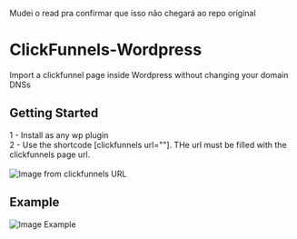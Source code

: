 Mudei o read pra confirmar que isso não chegará ao repo original
# ClickFunnels-Wordpress

Import a clickfunnel page inside Wordpress without changing your domain DNSs

## Getting Started

1 - Install as any wp plugin<br>
2 - Use the shortcode [clickfunnels url=""]. THe url must be filled with the clickfunnels page url.<br>
<br>
![Image from clickfunnels URL](https://i.imgur.com/ditIVf5.png)
<br>
## Example
![Image Example](https://i.imgur.com/CDehS3v.png)








